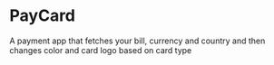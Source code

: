 # PayCard
A payment app that fetches your bill, currency and country and then changes color and card logo based on card type
